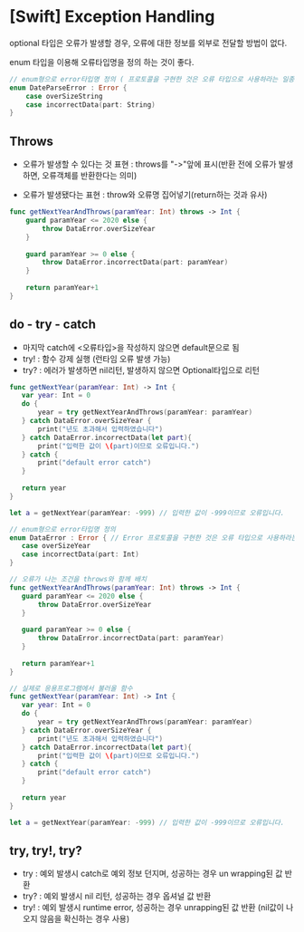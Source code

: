 # [Swift] Exception Handling

optional 타입은 오류가 발생할 경우, 오류에 대한 정보를 외부로 전달할 방법이 없다.

enum 타입을 이용해 오류타입명을 정의 하는 것이 좋다.

```swift
// enum형으로 error타입명 정의 ( 프로토콜을 구현한 것은 오류 타입으로 사용하라는 일종의 가독성 표시 )
enum DateParseError : Error {
    case overSizeString
    case incorrectData(part: String)
}
```

## Throws

 - 오류가 발생할 수 있다는 것 표현 : throws를 "->"앞에 표시(반환 전에 오류가 발생하면, 오류객체를 반환한다는 의미)

 - 오류가 발생됐다는 표현 : throw와 오류명 집어넣기(return하는 것과 유사)

```swift
func getNextYearAndThrows(paramYear: Int) throws -> Int {
    guard paramYear <= 2020 else {
        throw DataError.overSizeYear
    }
    
    guard paramYear >= 0 else {
        throw DataError.incorrectData(part: paramYear)
    }
    
    return paramYear+1
}
```

## do - try - catch

 - 마지막 catch에 <오류타입>을 작성하지 않으면 default문으로 됨
 - try! : 함수 강제 실행 (런타임 오류 발생 가능)
 - try? : 에러가 발생하면 nil리턴, 발생하지 않으면 Optional타입으로 리턴

 ```swift
func getNextYear(paramYear: Int) -> Int {
    var year: Int = 0
    do {
        year = try getNextYearAndThrows(paramYear: paramYear)
    } catch DataError.overSizeYear {
        print("년도 초과해서 입력하였습니다")
    } catch DataError.incorrectData(let part){
        print("입력한 값이 \(part)이므로 오류입니다.")
    } catch {
        print("default error catch")
    }
    
    return year
}

let a = getNextYear(paramYear: -999) // 입력한 값이 -999이므로 오류입니다.
 ```

 ```swift
// enum형으로 error타입명 정의
enum DataError : Error { // Error 프로토콜을 구현한 것은 오류 타입으로 사용하라는 일종의 가독성 표시
    case overSizeYear
    case incorrectData(part: Int)
}

// 오류가 나는 조건을 throws와 함께 배치
func getNextYearAndThrows(paramYear: Int) throws -> Int {
    guard paramYear <= 2020 else {
        throw DataError.overSizeYear
    }
    
    guard paramYear >= 0 else {
        throw DataError.incorrectData(part: paramYear)
    }
    
    return paramYear+1
}

// 실제로 응용프로그램에서 불러올 함수
func getNextYear(paramYear: Int) -> Int {
    var year: Int = 0
    do {
        year = try getNextYearAndThrows(paramYear: paramYear)
    } catch DataError.overSizeYear {
        print("년도 초과해서 입력하였습니다")
    } catch DataError.incorrectData(let part){
        print("입력한 값이 \(part)이므로 오류입니다.")
    } catch {
        print("default error catch")
    }
    
    return year
}

let a = getNextYear(paramYear: -999) // 입력한 값이 -999이므로 오류입니다.​
 ```

 ## try, try!, try?

  - try : 예외 발생시 catch로 예외 정보 던지며, 성공하는 경우 un wrapping된 값 반환
 - try? : 예외 발생시 nil 리턴, 성공하는 경우 옵셔널 값 반환
 - try! : 예외 발생시 runtime error, 성공하는 경우 unrapping된 값 반환 (nil값이 나오지 않음을 확신하는 경우 사용)